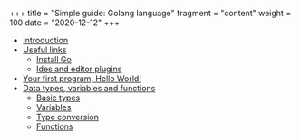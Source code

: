 +++
title = "Simple guide: Golang language"
fragment = "content"
weight = 100
date = "2020-12-12"
+++


- [Introduction](#introduction)
- [Useful links](#useful-links)
  - [Install Go](#install-go)
  - [Ides and editor plugins](#ides-and-editor-plugins)
- [Your first program, Hello World!](#your-first-program-hello-world)
- [Data types, variables and functions](#data-types-variables-and-functions)
  - [Basic types](#basic-types)
  - [Variables](#variables)
  - [Type conversion](#type-conversion)
  - [Functions](#functions)
  
